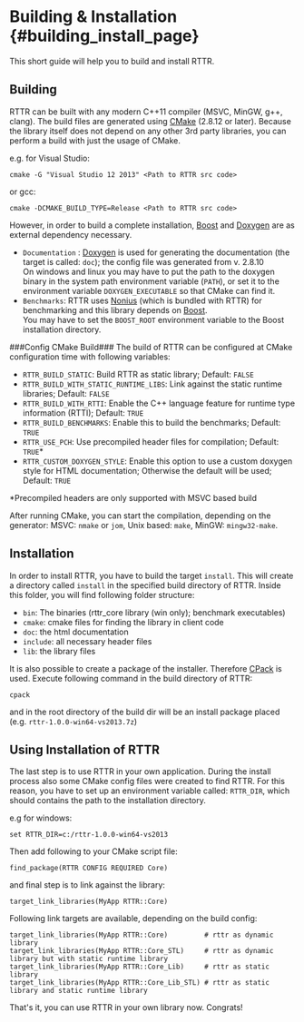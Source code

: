 Building & Installation   {#building_install_page}
========================

This short guide will help you to build and install RTTR.

Building
--------
RTTR can be built with any modern C++11 compiler (MSVC, MinGW, g++, clang).
The build files are generated using <a target="_blank" href=http://www.cmake.org/>CMake</a> (2.8.12 or later).
Because the library itself does not depend on any other 3rd party libraries, you can perform a build with just the usage of CMake.

e.g. for Visual Studio:

    cmake -G "Visual Studio 12 2013" <Path to RTTR src code>

or gcc:

    cmake -DCMAKE_BUILD_TYPE=Release <Path to RTTR src code>

However, in order to build a complete installation, <a target="_blank" href="http://www.boost.org/">Boost</a> and <a target="_blank" href="http://www.doxygen.org/">Doxygen</a>
are as external dependency necessary.

- `Documentation` : <a target="_blank" href="http://www.doxygen.org/">Doxygen</a> is used for generating the documentation (the target is called: `doc`); the config file was generated from v. 2.8.10<br>
On windows and linux you may have to put the path to the doxygen binary in the system path environment variable (`PATH`),
or set it to the environment variable `DOXYGEN_EXECUTABLE` so that CMake can find it.
- `Benchmarks`: RTTR uses <a target="_blank" href="http://flamingdangerzone.com/nonius/">Nonius</a> (which is bundled with RTTR) for benchmarking and this library depends
on <a target="_blank" href="http://flamingdangerzone.com/nonius/#main_content">Boost</a>.<br>
You may have to set the `BOOST_ROOT` environment variable to the Boost installation directory.


###Config CMake Build###
The build of RTTR can be configured at CMake configuration time with following variables:

- `RTTR_BUILD_STATIC`: Build RTTR as static library; Default: `FALSE`
- `RTTR_BUILD_WITH_STATIC_RUNTIME_LIBS`: Link against the static runtime libraries; Default: `FALSE`
- `RTTR_BUILD_WITH_RTTI`: Enable the C++ language feature for runtime type information (RTTI); Default: `TRUE`
- `RTTR_BUILD_BENCHMARKS`: Enable this to build the benchmarks; Default: `TRUE`
- `RTTR_USE_PCH`: Use precompiled header files for compilation; Default: `TRUE`*
- `RTTR_CUSTOM_DOXYGEN_STYLE`: Enable this option to use a custom doxygen style for HTML documentation; Otherwise the default will be used; Default: `TRUE`

\*Precompiled headers are only supported with MSVC based build

After running CMake, you can start the compilation, depending on the generator: MSVC: `nmake` or `jom`, Unix based: `make`, MinGW: `mingw32-make`.

Installation
-------------
In order to install RTTR, you have to build the target `install`. This will create a directory called `install` in the specified build directory of RTTR.
Inside this folder, you will find following folder structure:

- `bin`: The binaries (rttr_core library (win only); benchmark executables)
- `cmake`: cmake files for finding the library in client code
- `doc`: the html documentation
- `include`: all necessary header files
- `lib`: the library files

It is also possible to create a package of the installer. Therefore <a target="_blank" href="http://www.cmake.org/Wiki/CMake:Packaging_With_CPack">CPack</a> is used.
Execute following command in the build directory of RTTR:

    cpack

and in the root directory of the build dir will be an install package placed (e.g. `rttr-1.0.0-win64-vs2013.7z`)

Using Installation of RTTR
--------------------------
The last step is to use RTTR in your own application. During the install process also some CMake config files were created to find RTTR.
For this reason, you have to set up an environment variable called: `RTTR_DIR`, which should contains the path to the installation directory.

e.g for windows:

    set RTTR_DIR=c:/rttr-1.0.0-win64-vs2013

Then add following to your CMake script file:

    find_package(RTTR CONFIG REQUIRED Core)

and final step is to link against the library:

    target_link_libraries(MyApp RTTR::Core)

Following link targets are available, depending on the build config:

    target_link_libraries(MyApp RTTR::Core)         # rttr as dynamic library
    target_link_libraries(MyApp RTTR::Core_STL)     # rttr as dynamic library but with static runtime library
    target_link_libraries(MyApp RTTR::Core_Lib)     # rttr as static library
    target_link_libraries(MyApp RTTR::Core_Lib_STL) # rttr as static library and static runtime library

That's it, you can use RTTR in your own library now. Congrats!
